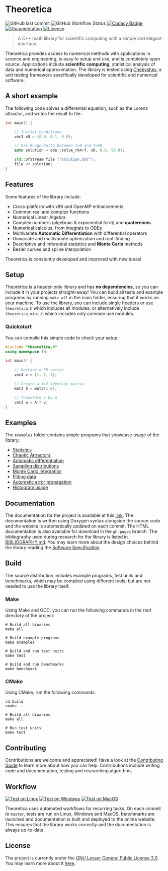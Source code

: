 # Theoretica
<!-- Home -->
<!-- ======== -->

![GitHub last commit](https://img.shields.io/github/last-commit/chaotic-society/theoretica) ![GitHub Workflow Status](https://img.shields.io/github/actions/workflow/status/chaotic-society/theoretica/test-windows.yml) [![Codacy Badge](https://app.codacy.com/project/badge/Grade/0f4ae5dc6e1140ad855a3d6325d44b35)](https://app.codacy.com/gh/chaotic-society/theoretica/dashboard?utm_source=github.com&amp;utm_medium=referral&amp;utm_content=chaotic-society/theoretica&amp;utm_campaign=Badge_Grade)  [![Documentation](https://img.shields.io/badge/Doxygen-docs-blue?style=flat&cacheSeconds=https%3A%2F%2Fchaotic-society.github.io%2Ftheoretica%2F&link=https%3A%2F%2Fchaotic-society.github.io%2Ftheoretica%2F)](https://chaotic-society.github.io/theoretica)  [![License](https://img.shields.io/github/license/chaotic-society/theoretica)](https://choosealicense.com/licenses/lgpl-3.0/)

> A C++ math library for scientific computing with a simple and elegant interface.

Theoretica provides access to numerical methods with applications in science and engineering, is easy to setup and use, and is completely open source.  Applications include **scientific computing**, statistical analysis of data and numerical approximation. The library is tested using [Chebyshev](https://github.com/chaotic-society/chebyshev), a unit testing framework specifically developed for scientific and numerical software.

## A short example

The following code solves a differential equation, such as the Lorenz attractor, and writes the result to file:

```cpp
int main() {

    // Initial conditions
    vec3 x0 = {0.0, 0.1, 0.0};

    // Use Runge-Kutta between t=0 and t=50
    auto solution = ode::solve_rk4(f, x0, 0.0, 50.0);

    std::ofstream file ("solution.dat");
    file << solution;
}

```

## Features

Some features of the library include:

- Cross-platform with x86 and OpenMP enhancements
- Common real and complex functions
- Numerical Linear Algebra
- Complex numbers (algebraic & exponential form) and **quaternions**
- Numerical calculus, from integrals to ODEs
- Multivariate **Automatic Differentiation** with differential operators
- Univariate and multivariate optimization and root-finding
- Descriptive and inferential statistics and **Monte Carlo** methods
- Bezier curves and spline interpolation

Theoretica is constantly developed and improved with new ideas!

## Setup

Theoretica is a header-only library and has **no dependencies**, so you can include it in your projects straight-away! You can build all tests and example programs by running `make all` in the main folder, ensuring that it works on your machine. To use the library, you can include single headers or use `theoretica.h` which includes all modules, or alternatively include `theoretica_mini.h` which includes only common use modules.

### Quickstart

You can compile this simple code to check your setup:

```cpp
#include "theoretica.h"
using namespace th;

int main() {
    
    // Declare a 3D vector
    vec3 v = {1, 2, 3};

    // Create a 3x3 identity matrix
    mat3 A = mat3(1.0);

    // Transform v by A
    vec3 w = A * v;
}
```

## Examples

The `examples` folder contains simple programs that showcase usage of the library:

- [Statistics](https://github.com/chaotic-society/theoretica/blob/master/examples/statistics.cpp)
- [Chaotic Attractors](https://github.com/chaotic-society/theoretica/blob/master/examples/attractor.cpp)
- [Automatic differentiation](https://github.com/chaotic-society/theoretica/blob/master/examples/autodiff.cpp)
- [Sampling distributions](https://github.com/chaotic-society/theoretica/blob/master/examples/sampling.cpp)
- [Monte Carlo integration](https://github.com/chaotic-society/theoretica/blob/master/examples/montecarlo_integral.cpp)
- [Fitting data](https://github.com/chaotic-society/theoretica/blob/master/examples/logfit.cpp)
- [Automatic error propagation](https://github.com/chaotic-society/theoretica/blob/master/examples/error_propagation.cpp)
- [Histogram usage](https://github.com/chaotic-society/theoretica/blob/master/examples/histogram.cpp)


## Documentation

The documentation for the project is available at this [link](https://chaotic-society.github.io/theoretica). The documentation is written using Doxygen syntax alongside the source code and the website is automatically updated on each commit. The HTML documentation is also available for download in the `gh-pages` branch. The bibliography used during research for the library is listed in [BIBLIOGRAPHY.md](https://github.com/chaotic-society/theoretica/blob/master/BIBLIOGRAPHY.md). You may learn more about the design choices behind the library reading the [Software Specification](https://github.com/chaotic-society/Theoretica-Lab/blob/main/specification/Theoretica_Software_Structure_Specification.pdf).

## Build

The source distribution includes example programs, test units and benchmarks, which may be
compiled using different tools, but are not needed to use the library itself.

### Make
Using Make and GCC, you can run the following commands in the root directory of the project:

```
# Build all binaries
make all

# Build example programs
make examples

# Build and run test units
make test

# Build and run benchmarks
make benchmark
```

### CMake
Using CMake, run the following commands:

```
cd build
cmake ..

# Build all binaries
make all

# Run test units
make test
```

## Contributing

Contributions are welcome and appreciated! Have a look at the [Contributing Guide](https://github.com/chaotic-society/theoretica/blob/master/CONTRIBUTING.md) to learn more about how you can help. Contributions include writing code and documentation, testing and researching algorithms.

## Workflow

[![Test on Linux](https://github.com/chaotic-society/theoretica/actions/workflows/test-linux.yml/badge.svg)](https://github.com/chaotic-society/theoretica/actions/workflows/test-linux.yml) [![Test on Windows](https://github.com/chaotic-society/theoretica/actions/workflows/test-windows.yml/badge.svg)](https://github.com/chaotic-society/theoretica/actions/workflows/test-windows.yml) [![Test on MacOS](https://github.com/chaotic-society/theoretica/actions/workflows/test-macos.yml/badge.svg)](https://github.com/chaotic-society/theoretica/actions/workflows/test-macos.yml)

Theoretica uses automated workflows for recurring tasks. On each commit to `master`, tests are run on Linux, Windows and MacOS, benchmarks are launched and documentation is built and deployed to the online website. This ensures that the library works correctly and the documentation is always up-to-date.

## License

The project is currently under the [GNU Lesser General Public License 3.0](https://github.com/chaotic-society/theoretica/blob/master/LICENSE). You may learn more about it [here](https://choosealicense.com/licenses/lgpl-3.0/).
